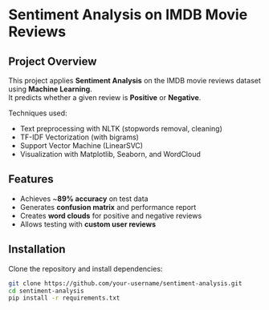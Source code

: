 # Sentiment Analysis on IMDB Movie Reviews

##  Project Overview
This project applies **Sentiment Analysis** on the IMDB movie reviews dataset using **Machine Learning**.  
It predicts whether a given review is **Positive** or **Negative**.  

Techniques used:
- Text preprocessing with NLTK (stopwords removal, cleaning)
- TF-IDF Vectorization (with bigrams)
- Support Vector Machine (LinearSVC)
- Visualization with Matplotlib, Seaborn, and WordCloud

## Features
- Achieves ~**89% accuracy** on test data
- Generates **confusion matrix** and performance report
- Creates **word clouds** for positive and negative reviews
- Allows testing with **custom user reviews**

## Installation
Clone the repository and install dependencies:
```bash
git clone https://github.com/your-username/sentiment-analysis.git
cd sentiment-analysis
pip install -r requirements.txt
